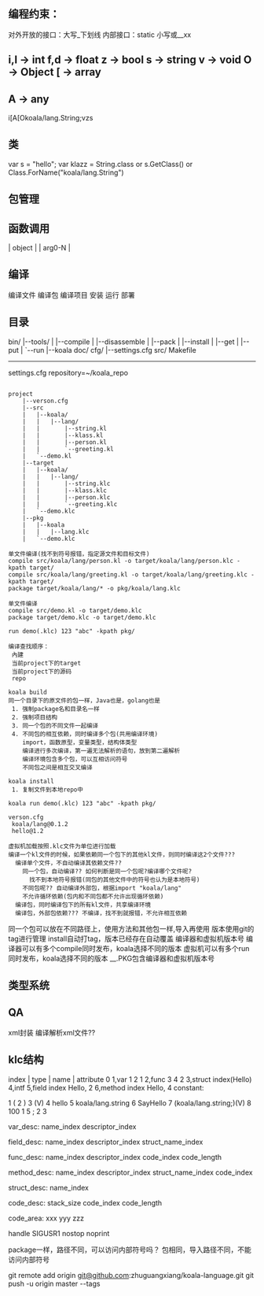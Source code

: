 ## 编程约束：
对外开放的接口：大写_下划线
内部接口：static 小写或__xx

i,l -> int
f,d -> float
z -> bool
s -> string
v -> void
O -> Object
[ -> array
-----
A -> any
-----
i[A[Okoala/lang.String;vzs

## 类
var s = "hello";
var klazz = String.class or s.GetClass() or Class.ForName("koala/lang.String")

## 包管理

## 函数调用
|  object  |
|  arg0-N  |

## 编译
编译文件
编译包
编译项目
安装
运行
部署

## 目录
bin/
 |--tools/
 |   |--compile
 |   |--disassemble
 |   |--pack
 |   |--install
 |   |--get
 |   |--put
 |   `--run
 |--koala
doc/
cfg/
 |--settings.cfg
src/
Makefile

-----------------------------------------------------------------------------
settings.cfg
repository=~/koala_repo

```

project
    |--verson.cfg
    |--src
    |   |--koala/
    |   |   |--lang/
    |   |       |--string.kl
    |   |       |--klass.kl
    |   |       |--person.kl
    |   |       `--greeting.kl
    |   `--demo.kl
    |--target
    |   |--koala/
    |   |   |--lang/
    |   |       |--string.klc
    |   |       |--klass.klc
    |   |       |--person.klc
    |   |       `--greeting.klc
    |   `--demo.klc
    |--pkg
    |   |--koala
    |   |   |--lang.klc
    |   `--demo.klc

单文件编译(找不到符号报错，指定源文件和目标文件)
compile src/koala/lang/person.kl -o target/koala/lang/person.klc -kpath target/
compile src/koala/lang/greeting.kl -o target/koala/lang/greeting.klc -kpath target/
package target/koala/lang/* -o pkg/koala/lang.klc

单文件编译
compile src/demo.kl -o target/demo.klc
package target/demo.klc -o target/demo.klc

run demo(.klc) 123 "abc" -kpath pkg/

编译查找顺序：
 內建
 当前project下的target
 当前project下的源码
 repo

koala build
同一个目录下的原文件的包一样，Java也是，golang也是
 1. 强制package名和目录名一样
 2. 强制项目结构
 3. 同一个包的不同文件一起编译
 4. 不同包的相互依赖，同时编译多个包(共用编译环境)
    import，函数原型，变量类型，结构体类型
    编译进行多次编译，第一遍无法解析的语句，放到第二遍解析
    编译环境包含多个包，可以互相访问符号
    不同包之间是相互交叉编译

koala install
 1. 复制文件到本地repo中

koala run demo(.klc) 123 "abc" -kpath pkg/

verson.cfg
 koala/lang@0.1.2
 hello@1.2

虚拟机加载按照.klc文件为单位进行加载
编译一个kl文件的时候，如果依赖同一个包下的其他kl文件，则同时编译这2个文件???
  编译单个文件，不自动编译其依赖文件??
    同一个包，自动编译?? 如何判断是同一个包呢?编译哪个文件呢?
      找不到本地符号报错(同包的其他文件中的符号也认为是本地符号)
    不同包呢?? 自动编译外部包，根据import "koala/lang"
    不允许循环依赖(包内和不同包都不允许出现循环依赖)
  编译包，同时编译包下的所有kl文件，共享编译环境
  编译包，外部包依赖??? 不编译，找不到就报错，不允许相互依赖
```

同一个包可以放在不同路径上，使用方法和其他包一样,导入再使用
版本使用git的tag进行管理
install自动打tag，版本已经存在自动覆盖
编译器和虚拟机版本号
  编译器可以有多个compile同时发布，koala选择不同的版本
  虚拟机可以有多个run同时发布，koala选择不同的版本
__.PKG包含编译器和虚拟机版本号

## 类型系统


## QA
  xml封装
  编译解析xml文件??

## klc结构
index | type        | name      | attribute
  0      1,var          1           2
  1      2,func         3           4
  2      3,struct     index(Hello)
         4,intf
         5,field      index      Hello, 2
         6,method     index      Hello, 4
constant:

1  (
2  )
3  (V)
4 hello
5 koala/lang.string
6 SayHello
7 (koala/lang.string;)(V)
8 100
  1 5 ; 2 3

var_desc:
 name_index
 descriptor_index

field_desc:
 name_index
 descriptor_index
 struct_name_index

func_desc:
 name_index
 descriptor_index
 code_index
 code_length

method_desc:
 name_index
 descriptor_index
 struct_name_index
 code_index

struct_desc:
 name_index

code_desc:
 stack_size
 code_index
 code_length

code_area:
 xxx
 yyy
 zzz

handle SIGUSR1 nostop noprint

package一样，路径不同，可以访问内部符号吗？
包相同，导入路径不同，不能访问内部符号

git remote add origin git@github.com:zhuguangxiang/koala-language.git
git push -u origin master --tags
